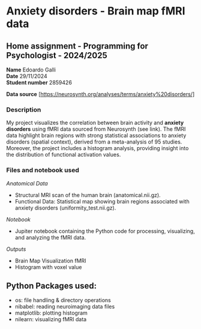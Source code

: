 # Anxiety disorders - Brain map fMRI data
## Home assignment - Programming for Psychologist - 2024/2025

**Name** Edoardo Galli\
**Date** 29/11/2024\
**Student number** 2859426

**Data source** [https://neurosynth.org/analyses/terms/anxiety%20disorders/]


### Description
My project visualizes the correlation between brain activity and **anxiety disorders** using fMRI data sourced from Neurosynth (see link). The fMRI  data highlight brain regions with strong statistical associations to anxiety disorders (spatial context), derived from a meta-analysis of 95 studies. Moreover, the project includes a histogram analysis, providing insight into the distribution of functional activation values.

### Files and notebook used

*Anatomical Data*
- Structural MRI scan of the human brain (anatomical.nii.gz).
- Functional Data: Statistical map showing brain regions associated with anxiety disorders (uniformity_test.nii.gz).

*Notebook*

- Jupiter notebook containing the Python code for processing, visualizing, and analyzing the fMRI data.

*Outputs*

- Brain Map Visualization fMRI
- Histogram with voxel value

## **Python Packages used:**
- os: file handling & directory operations
- nibabel: reading neuroimaging data files
- matplotlib: plotting histogram
- nilearn: visualizing fMRI data
